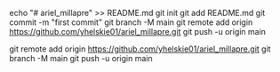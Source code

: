 
echo "# ariel_millapre" >> README.md
git init
git add README.md
git commit -m "first commit"
git branch -M main
git remote add origin https://github.com/yhelskie01/ariel_millapre.git
git push -u origin main

git remote add origin https://github.com/yhelskie01/ariel_millapre.git
git branch -M main
git push -u origin main
